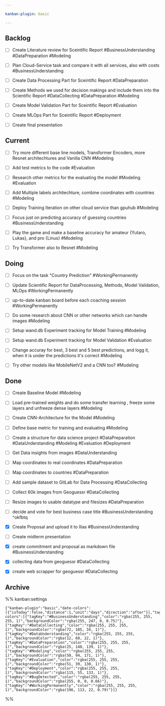 ```yaml
---

kanban-plugin: basic

---
```


## Backlog

- [ ] Create Literature review for Sceintific Report #BusinessUnderstanding #DataPreparation #Modeling
- [ ] Plan Cloud-Service task and compare it with all services, also with costs #BusinessUnderstanding
- [ ] Create Data Processing Part for Sceintific Report #DataPreparation
- [ ] Create Methods we used for decision makings and include them into the Scientific Report #DataCollecting  #DataPreparation #Modeling
- [ ] Create Model Validation Part for Sceintific Report #Evaluation
- [ ] Create MLOps Part for Sceintific Report #Deployment
- [ ] Create final presentation


## Current

- [ ] Try more different base line models, Transformer Encoders, more Resnet architechtures and Vanilla CNN #Modeling
- [ ] Add test metrics to the code #Evaluation
- [ ] Research other metrics for the evaluating the model #Modeling #Evaluation
- [ ] Add Multiple labels architechture, combine coordinates with countries #Modeling
- [ ] Deploy Training Iteration on other cloud service than gpuhub #Modeling
- [ ] Focus just on predicting accuracy of guessing countries #BusinessUnderstanding
- [ ] Play the game and make a baseline accuracy for amateur {Yutaro, Lukas}, and pro {Linus} #Modeling
- [ ] Try Transformer also to Resnet #Modeling


## Doing

- [ ] Focus on the task "Country Prediction" #WorkingPermanently
- [ ] Update Scientific Report for DataProcessing, Methods, Model Validation, MLOps #WorkingPermanently
- [ ] up-to-date kanban board before each coaching session #WorkingPermanently
- [ ] Do some research about CNN or other networks which can handle images #Modeling
- [ ] Setup wand.db Experiment tracking for Model Training #Modeling
- [ ] Setup wand.db Experiment tracking for Model Validation #Evaluation
- [ ] Change accuray for best, 3 best and 5 best predictions, and logg it, when it is under the predictions it's correct #Modeling
- [ ] Try other models like MobileNetV2 and a CNN too? #Modeling


## Done

- [ ] Create Baseline Model #Modeling
- [ ] Load pre-trained weights and do some transfer learning , freeze some layers and unfreeze dense layers #Modeling
- [ ] Create CNN-Architecture for the Model #Modeling
- [ ] Define base metric for training and evaluating #Modeling
- [ ] Create a structure for data science project #DataPreparation #DataUnderstanding #Modeling #Evaluation #Deployment
- [ ] Get Data insights from images #DataUnderstanding
- [ ] Map coordinates to real coordinates #DataPreparation
- [ ] Map coordinates to countries #DataPreparation
- [ ] Add sample dataset to GitLab for Data Processing #DataCollecting
- [ ] Collect 60k images from Geoguessr #DataCollecting
- [ ] Resize images to usable datatype and filesizes #DataPreparation
- [ ] decide and vote for best business case title #BusinessUnderstanding ^okfbtq
- [x] Create Proposal and upload it to Ilias #BusinessUnderstanding
- [ ] Create midterm presentation
- [x] create commitment and proposal as markdown file #BusinessUnderstanding
- [x] collecting data from geoguessr #DataCollecting
- [x] create web scrapper for geoguessr #DataCollecting


## Archive





%% kanban:settings
```
{"kanban-plugin":"basic","date-colors":[{"isToday":false,"distance":1,"unit":"days","direction":"after"}],"tag-colors":[{"tagKey":"#BusinessUnderstanding","color":"rgba(255, 255, 255, 1)","backgroundColor":"rgba(255, 247, 0, 0.75)"},{"tagKey":"#DataCollecting","color":"rgba(255, 255, 255, 1)","backgroundColor":"rgba(72, 105, 34, 1)"},{"tagKey":"#DataUnderstanding","color":"rgba(255, 255, 255, 1)","backgroundColor":"rgba(12, 60, 22, 1)"},{"tagKey":"#DataPreparation","color":"rgba(255, 255, 255, 1)","backgroundColor":"rgba(25, 148, 139, 1)"},{"tagKey":"#Modeling","color":"rgba(255, 255, 255, 1)","backgroundColor":"rgba(50, 94, 171, 1)"},{"tagKey":"#Evaluation","color":"rgba(255, 255, 255, 1)","backgroundColor":"rgba(51, 39, 130, 1)"},{"tagKey":"#Deployment","color":"rgba(255, 255, 255, 1)","backgroundColor":"rgba(115, 55, 133, 1)"},{"tagKey":"#BugDetected","color":"rgba(255, 255, 255, 1)","backgroundColor":"rgba(255, 0, 0, 0.66)"},{"tagKey":"#WorkingPermanently","color":"rgba(255, 255, 255, 1)","backgroundColor":"rgba(196, 113, 22, 0.79)"}]}
```
%%